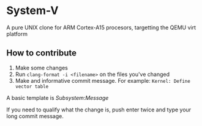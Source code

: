 # System-V

A pure UNIX clone for ARM Cortex-A15 procesors, targetting the QEMU virt platform

## How to contribute

1. Make some changes
2. Run `clang-format -i <filename>` on the files you've changed
3. Make and informative commit message. For example:
	`Kernel: Define vector table`

A basic template is *Subsystem*:*Message*

If you need to qualify what the change is, push enter twice
and type your long commit message.
